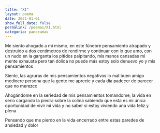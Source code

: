 ```yaml
---
title: "XI"
layout: poema
date: 2021-01-01
show_full_date: false
permalink: /poemas/XI.html
categoria: panoramas
---
```

Me siento ahogado a mi mismo, en este fúnebre pensamiento
atrapado y destruido
a dos centímetros de rendirme y continuar
con lo que amo, con un nudo en la garganta
los pitidos palpitando, mis manos cansadas
mi mente exhausta pero tan dolida
no puede más
estoy solo denuevo yo y mis pensamientos

Siento, las agruras de mis pensamientos negativos
lo mal buen amigo mediocre persona
que la gente me aprecie y cada dia padecer de parecer que no merezco

Ahogándome en la seriedad de mis pensamientos
tomandome, la vida en serio
cargando la piedra sobre la colina
sabiendo que esta es mi única
oportunidad de vivir mi vida
y no saber si estoy viviendo una vida feliz y plena

Pensando que me pierdo en la vida
encerrado entre estas paredes de ansiedad y dolor
